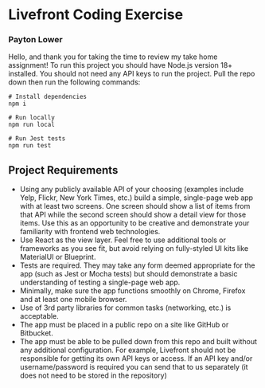 # Livefront Coding Exercise

### Payton Lower

Hello, and thank you for taking the time to review my take home assignment! To run this project you should have Node.js version 18+ installed. You should not need any API keys to run the project. Pull the repo down then run the following commands:

```
# Install dependencies
npm i

# Run locally
npm run local

# Run Jest tests
npm run test
```

## Project Requirements

- Using any publicly available API of your choosing (examples include Yelp, Flickr, New York Times, etc.) build a simple, single-page web app with at least two screens. One screen should show a list of items from that API while the second screen should show a detail view for those items. Use this as an opportunity to be creative and demonstrate your familiarity with frontend web technologies.
- Use React as the view layer. Feel free to use additional tools or frameworks as you see fit, but avoid relying on fully-styled UI kits like MaterialUI or Blueprint.
- Tests are required. They may take any form deemed appropriate for the app (such as Jest or Mocha tests) but should demonstrate a basic understanding of testing a single-page web app.
- Minimally, make sure the app functions smoothly on Chrome, Firefox and at least one mobile browser.
- Use of 3rd party libraries for common tasks (networking, etc.) is acceptable.
- The app must be placed in a public repo on a site like GitHub or Bitbucket.
- The app must be able to be pulled down from this repo and built without any additional configuration. For example, Livefront should not be responsible for getting its own API keys or access. If an API key and/or username/password is required you can send that to us separately (it does not need to be stored in the repository)
